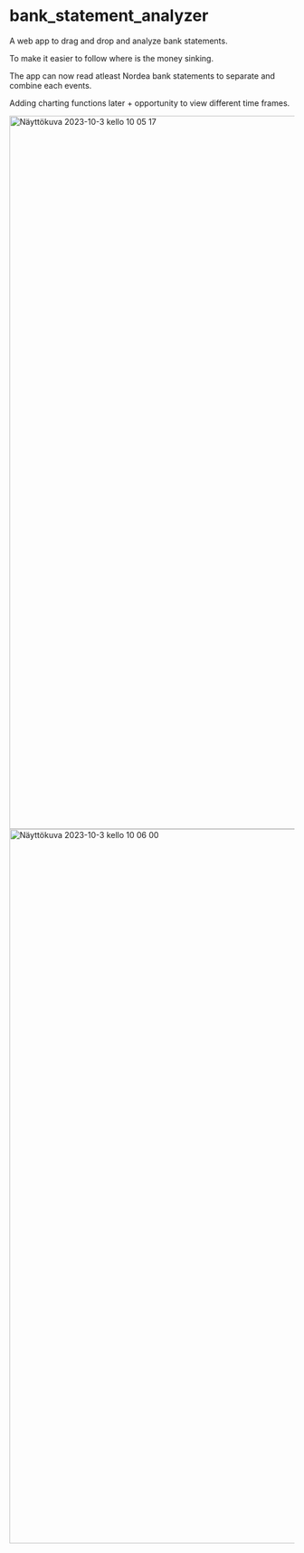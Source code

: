 # bank_statement_analyzer
A web app to drag and drop and analyze bank statements.

To make it easier to follow where is the money sinking. 

The app can now read atleast Nordea bank statements to separate and combine each events.

Adding charting functions later + opportunity to view different time frames.

<img width="1261" alt="Näyttökuva 2023-10-3 kello 10 05 17" src="https://github.com/Hienomekaanikko/bank_statement_analyzer/assets/121874134/20b4f092-c0ed-4f47-86eb-61ac6cbfbf24">

<img width="1263" alt="Näyttökuva 2023-10-3 kello 10 06 00" src="https://github.com/Hienomekaanikko/bank_statement_analyzer/assets/121874134/669accfb-cf35-45a9-a783-c125ac3ed1a9">

